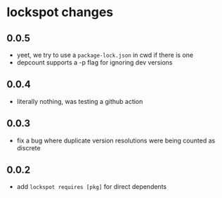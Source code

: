# lockspot changes

## 0.0.5

* yeet, we try to use a `package-lock.json` in cwd if there is one
* depcount supports a -p flag for ignoring dev versions

## 0.0.4

* literally nothing, was testing a github action

## 0.0.3

* fix a bug where duplicate version resolutions were being counted as discrete

## 0.0.2

* add `lockspot requires [pkg]` for direct dependents
